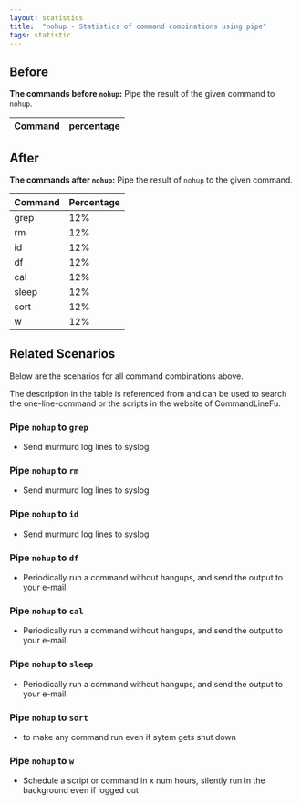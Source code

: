 ```yaml
---
layout: statistics
title:  "nohup - Statistics of command combinations using pipe"
tags: statistic
---
```


## Before

__The commands before `nohup`:__ Pipe the result of the given command to `nohup`.

| Command | percentage |
|--------|--------|



## After

__The commands after `nohup`:__ Pipe the result of `nohup` to the given command.

| Command | Percentage | 
|-------|--------|
| grep | 12% |
| rm | 12% |
| id | 12% |
| df | 12% |
| cal | 12% |
| sleep | 12% |
| sort | 12% |
| w | 12% |



## Related Scenarios

Below are the scenarios for all command combinations above.

The description in the table is referenced from and can be used to search the one-line-command or the scripts in the website of CommandLineFu.




### Pipe `nohup` to `grep`

- Send murmurd log lines to syslog

            
### Pipe `nohup` to `rm`

- Send murmurd log lines to syslog

            
### Pipe `nohup` to `id`

- Send murmurd log lines to syslog

            
### Pipe `nohup` to `df`

- Periodically run a command without hangups, and send the output to your e-mail

            
### Pipe `nohup` to `cal`

- Periodically run a command without hangups, and send the output to your e-mail

            
### Pipe `nohup` to `sleep`

- Periodically run a command without hangups, and send the output to your e-mail

            
### Pipe `nohup` to `sort`

- to make any command run even if sytem gets shut down

            
### Pipe `nohup` to `w`

- Schedule a script or command in x num hours, silently run in the background even if logged out

            
